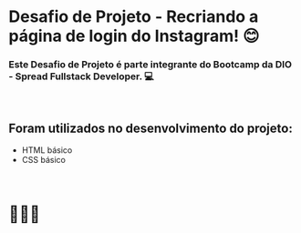 # **Desafio de Projeto** - Recriando a página de login do Instagram! :blush:

### Este **Desafio de Projeto** é parte integrante do Bootcamp da DIO - Spread Fullstack Developer. :computer: 

<br>


## Foram utilizados no desenvolvimento do projeto:
<ul>
    <li>HTML básico
    <li>CSS básico
</ul>
<br>

# :rocket::rocket::rocket: